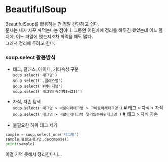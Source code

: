 # BeautifulSoup
BeautifulSoup를 활용하는 건 정말 간단하고 쉽다.  
문제는 내가 자꾸 까먹는다는 점이다. 그동안 어딘가에 정리를 해두긴 했었는데 어느 폴더에, 어느 파일에 했는지조차 까먹을 때도 많다.  
그래서 정리해 두려고 한다.

### soup.select 활용방식
- 태그, 클래스, 아이디, 기타속성 구분  
`soup.select('태그명')`  
`soup.select('.클래스명')`  
`soup.select('#아이디명')`  
`soup.select('태그명[속성명1=값1]')`  

- 자식, 자손 탐색  
`soup.select('태그명 > 바로아래태그명 > 그바로아래태그명')`  # 태그 > 자식 > 자식  
`soup.select('태그명 > 바로아래태그명 멀리있는하위태그명')`  # 태그 > 자식 자손  

- 불필요한 하위 태그 제거
```python
sample = soup.select_one('태그명')
sample.불필요태그명.decompose()
print(sample)
```

이걸 기억 못해서 정리한다니...
